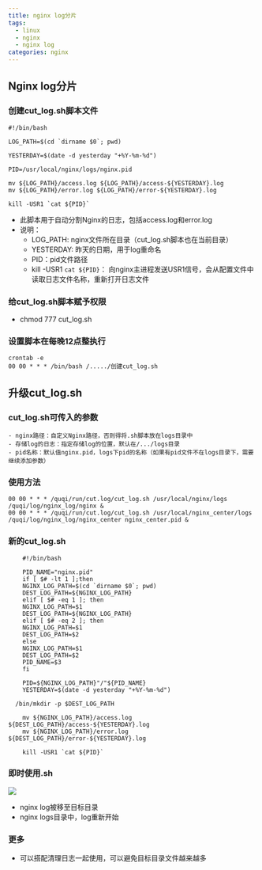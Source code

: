 ```yaml
---
title: nginx log分片
tags:
  - linux
  - nginx
  - nginx log
categories: nginx
---
```


## Nginx log分片

### 创建cut_log.sh脚本文件

```
#!/bin/bash

LOG_PATH=$(cd `dirname $0`; pwd)

YESTERDAY=$(date -d yesterday "+%Y-%m-%d")

PID=/usr/local/nginx/logs/nginx.pid

mv ${LOG_PATH}/access.log ${LOG_PATH}/access-${YESTERDAY}.log
mv ${LOG_PATH}/error.log ${LOG_PATH}/error-${YESTERDAY}.log

kill -USR1 `cat ${PID}`
```
<!-- more -->

- 此脚本用于自动分割Nginx的日志，包括access.log和error.log
- 说明：
	- LOG_PATH: nginx文件所在目录（cut_log.sh脚本也在当前目录）
	- YESTERDAY: 昨天的日期，用于log重命名
	- PID：pid文件路径
	- kill -USR1 `cat ${PID}`： 向nginx主进程发送USR1信号，会从配置文件中读取日志文件名称，重新打开日志文件

### 给cut_log.sh脚本赋予权限
- chmod 777 cut_log.sh

### 设置脚本在每晚12点整执行
```
crontab -e
00 00 * * * /bin/bash /...../创建cut_log.sh
```

## 升级cut_log.sh
### cut_log.sh可传入的参数
	- nginx路径：自定义Nginx路径，否则得将.sh脚本放在logs目录中
	- 存储log的日志：指定存储log的位置，默认在/.../logs目录
	- pid名称：默认值nginx.pid，logs下pid的名称（如果有pid文件不在logs目录下，需要继续添加参数）
	
### 使用方法
```
00 00 * * * /quqi/run/cut.log/cut_log.sh /usr/local/nginx/logs /quqi/log/nginx_log/nginx &
00 00 * * * /quqi/run/cut.log/cut_log.sh /usr/local/nginx_center/logs /quqi/log/nginx_log/nginx_center nginx_center.pid &
```

### 新的cut_log.sh

```
	#!/bin/bash

	PID_NAME="nginx.pid"
	if [ $# -lt 1 ];then
	NGINX_LOG_PATH=$(cd `dirname $0`; pwd)
	DEST_LOG_PATH=${NGINX_LOG_PATH}
	elif [ $# -eq 1 ]; then
	NGINX_LOG_PATH=$1
	DEST_LOG_PATH=${NGINX_LOG_PATH}
	elif [ $# -eq 2 ]; then
	NGINX_LOG_PATH=$1
	DEST_LOG_PATH=$2
	else
	NGINX_LOG_PATH=$1
	DEST_LOG_PATH=$2
	PID_NAME=$3
	fi

	PID=${NGINX_LOG_PATH}"/"${PID_NAME}
	YESTERDAY=$(date -d yesterday "+%Y-%m-%d")

  /bin/mkdir -p $DEST_LOG_PATH 

	mv ${NGINX_LOG_PATH}/access.log ${DEST_LOG_PATH}/access-${YESTERDAY}.log
	mv ${NGINX_LOG_PATH}/error.log ${DEST_LOG_PATH}/error-${YESTERDAY}.log

	kill -USR1 `cat ${PID}`

```

### 即时使用.sh
![](https://img.ryoma.top/NginxLogCut/1.png)
- nginx log被移至目标目录
- nginx logs目录中，log重新开始

### 更多
- 可以搭配清理日志一起使用，可以避免目标目录文件越来越多